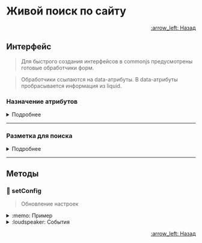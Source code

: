 # Живой поиск по сайту

<p align="right">
 <a href="https://github.com/liquid-hub/insales-common-js-v2-api">
 :arrow_left: Назад</a>
</p>

## Интерфейс

> Для быстрого создания интерфейсов в commonjs предусмотрены готовые обработчики форм.

> Обработчики ссылаются на data-атрибуты. В data-атрибуты пробрасывается информация из liquid.


### Назначение атрибутов

<details>
<summary>Подробнее</summary>

|Атрибут|Назначение|Расположение|
|-|-|-|
|data-search-field|Поле для ввода поискового запроса|Тег form|
|data-search-result|Блок в который записывается результат поиска|Тег form|
|[name="lang"]|Текущий язык|Тег form|


```twig
<form action="/search" method="get">
  <input type="hidden" name="lang" value="{{ language.locale }}">
  <input type="text" name="q" value="" placeholder="Поиск" data-search-field />
  <button type="submit">Поиск</button>
  <div data-search-result></div>
</form>
```

</details>

---

### Разметка для поиска

<details>
<summary>Подробнее</summary>

```twig
<form action="/search" method="get">
  <input type="hidden" name="lang" value="{{ language.locale }}">
  <input type="text" name="q" value="" placeholder="Поиск" data-search-field />
  <button type="submit">Поиск</button>
  <div data-search-result></div>
</form>
```
</details>

---

## Методы

### :hammer: setConfig

> Обновление настроек

<details>
<summary>:memo: Пример</summary>

```js
/**
 * @param {number} letters с какого символа начинать поиск
 * @param {number} delay задержка между запросами
 */

 AjaxSearch.setConfig({
   letters: 3,
   delay: 300
 });
```
</details>

<details>
<summary>:loudspeaker: События</summary>

> События класса EventBus

* before:insales:search -	Событие срабатывает перед любым взаимодействием с компонетом поиск
* update:insales:search -	Событие срабатывает после обновления результатов поиска
* always:insales:search -	Событие срабатывает после любого взаимодействия с компонетом поиск


```js
EventBus.subscribe('update:insales:search', function (data) {
  console.log(data);
});
```
</details>


<p align="right">
 <a href="https://github.com/liquid-hub/insales-common-js-v2-api">
 :arrow_left: Назад</a>
</p>
